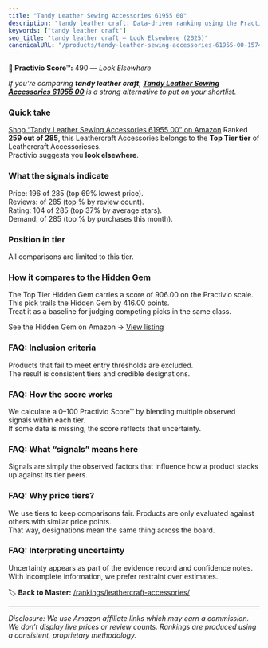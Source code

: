 ```yaml
---
title: "Tandy Leather Sewing Accessories 61955 00"
description: "tandy leather craft: Data-driven ranking using the Practivio Score™. Positioned by quality, value, demand, findability, momentum."
keywords: ["tandy leather craft"]
seo_title: "tandy leather craft — Look Elsewhere (2025)"
canonicalURL: "/products/tandy-leather-sewing-accessories-61955-00-1574216236/"
---
```


**🚫 Practivio Score™:** 490 — _Look Elsewhere_


*If you're comparing **tandy leather craft**, **[Tandy Leather Sewing Accessories 61955 00](https://www.amazon.com/dp/1574216236?tag=practivio-20)** is a strong alternative to put on your shortlist.*
### Quick take
[Shop “Tandy Leather Sewing Accessories 61955 00” on Amazon](https://www.amazon.com/dp/1574216236?tag=practivio-20)
Ranked **259 out of 285**, this Leathercraft Accessories belongs to the **Top Tier tier** of Leathercraft Accessorieses.  
Practivio suggests you **look elsewhere**.

### What the signals indicate
Price: 196 of 285 (top 69% lowest price).  
Reviews:  of 285 (top % by review count).  
Rating: 104 of 285 (top 37% by average stars).  
Demand:  of 285 (top % by purchases this month).

### Position in tier
All comparisons are limited to this tier.

### How it compares to the Hidden Gem
The Top Tier Hidden Gem carries a score of 906.00 on the Practivio scale.  
This pick trails the Hidden Gem by 416.00 points.  
Treat it as a baseline for judging competing picks in the same class.  

See the Hidden Gem on Amazon → [View listing](https://www.amazon.com/dp/B06XRDBGY6?tag=practivio-20)

### FAQ: Inclusion criteria
Products that fail to meet entry thresholds are excluded.  
The result is consistent tiers and credible designations.

### FAQ: How the score works
We calculate a 0–100 Practivio Score™ by blending multiple observed signals within each tier.  
If some data is missing, the score reflects that uncertainty.

### FAQ: What “signals” means here
Signals are simply the observed factors that influence how a product stacks up against its tier peers.

### FAQ: Why price tiers?
We use tiers to keep comparisons fair. Products are only evaluated against others with similar price points.  
That way, designations mean the same thing across the board.

### FAQ: Interpreting uncertainty
Uncertainty appears as part of the evidence record and confidence notes.  
With incomplete information, we prefer restraint over estimates.


🏷️ **Back to Master:** [/rankings/leathercraft-accessories/](/rankings/leathercraft-accessories/)

---
_Disclosure: We use Amazon affiliate links which may earn a commission. We don’t display live prices or review counts. Rankings are produced using a consistent, proprietary methodology._
